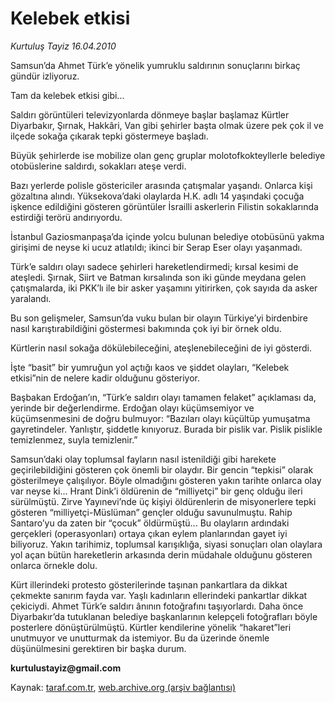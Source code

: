 # Kelebek etkisi

*Kurtuluş Tayiz 16.04.2010*

<div class="yazi"><p>Samsun’da Ahmet Türk’e yönelik yumruklu saldırının sonuçlarını birkaç gündür izliyoruz. </p>
<p>Tam da kelebek etkisi gibi...</p>
<p>Saldırı görüntüleri televizyonlarda dönmeye başlar başlamaz Kürtler Diyarbakır, Şırnak, Hakkâri, Van gibi şehirler başta olmak üzere pek çok il ve ilçede sokağa çıkarak tepki göstermeye başladı.</p>
<p>Büyük şehirlerde ise mobilize olan genç gruplar molotofkokteyllerle belediye otobüslerine saldırdı, sokakları ateşe verdi. </p>
<p>Bazı yerlerde polisle göstericiler arasında çatışmalar yaşandı. Onlarca kişi gözaltına alındı. Yüksekova’daki olaylarda H.K. adlı 14 yaşındaki çocuğa işkence edildiğini gösteren görüntüler İsrailli askerlerin Filistin sokaklarında estirdiği terörü andırıyordu.</p>
<p>İstanbul Gaziosmanpaşa’da içinde yolcu bulunan belediye otobüsünü yakma girişimi de neyse ki ucuz atlatıldı; ikinci bir Serap Eser olayı yaşanmadı.</p>
<p>Türk’e saldırı olayı sadece şehirleri hareketlendirmedi; kırsal kesimi de ateşledi. Şırnak, Siirt ve Batman kırsalında son iki günde meydana gelen çatışmalarda, iki PKK’lı ile bir asker yaşamını yitirirken, çok sayıda da asker yaralandı. </p>
<p>Bu son gelişmeler, Samsun’da vuku bulan bir olayın Türkiye’yi birdenbire nasıl karıştırabildiğini göstermesi bakımında çok iyi bir örnek oldu. </p>
<p>Kürtlerin nasıl sokağa dökülebileceğini, ateşlenebileceğini de iyi gösterdi.</p>
<p>İşte “basit” bir yumruğun yol açtığı kaos ve şiddet olayları, “Kelebek etkisi”nin de nelere kadir olduğunu gösteriyor.</p>
<p>Başbakan Erdoğan’ın, “Türk’e saldırı olayı tamamen felaket” açıklaması da, yerinde bir değerlendirme. Erdoğan olayı küçümsemiyor ve küçümsenmesini de doğru bulmuyor: “Bazıları olayı küçültüp yumuşatma gayretindeler. Yanlıştır, şiddetle kınıyoruz. Burada bir pislik var. Pislik pislikle temizlenmez, suyla temizlenir.”</p>
<p>Samsun’daki olay toplumsal fayların nasıl istenildiği gibi harekete geçirilebildiğini gösteren çok önemli bir olaydır. Bir gencin “tepkisi” olarak gösterilmeye çalışılıyor. Böyle olmadığını gösteren yakın tarihte onlarca olay var neyse ki... Hrant Dink’i öldürenin de “milliyetçi” bir genç olduğu ileri sürülmüştü. Zirve Yayınevi’nde üç kişiyi öldürenlerin de misyonerlere tepki gösteren “milliyetçi-Müslüman” gençler olduğu savunulmuştu. Rahip Santaro’yu da zaten bir “çocuk” öldürmüştü... Bu olayların ardındaki gerçekleri (operasyonları) ortaya çıkan eylem planlarından gayet iyi biliyoruz. Yakın tarihimiz, toplumsal karışıklığa, siyasi sonuçları olan olaylara yol açan bütün hareketlerin arkasında derin müdahale olduğunu gösteren onlarca örnekle dolu. </p>
<p>Kürt illerindeki protesto gösterilerinde taşınan pankartlara da dikkat çekmekte sanırım fayda var. Yaşlı kadınların ellerindeki pankartlar dikkat çekiciydi. Ahmet Türk’e saldırı ânının fotoğrafını taşıyorlardı. Daha önce Diyarbakır’da tutuklanan belediye başkanlarının kelepçeli fotoğrafları böyle posterlere dönüştürülmüştü. Kürtler kendilerine yönelik “hakaret”leri unutmuyor ve unutturmak da istemiyor. Bu da üzerinde önemle düşünülmesini gerektiren bir başka durum. </p>
<p><b>kurtulustayiz@g</b><b>mail.com</b></p></div>

Kaynak: [taraf.com.tr](http://www.taraf.com.tr:80/makale/10907.htm), [web.archive.org (arşiv bağlantısı)](http://web.archive.org/web/20100419155754/http://www.taraf.com.tr:80/makale/10907.htm)
